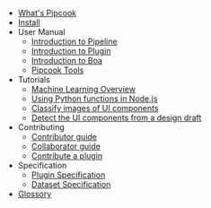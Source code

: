 - [What's Pipcook](/README.md)
- [Install](/INSTALL.md)
- User Manual
  - [Introduction to Pipeline](/manual/intro-to-pipeline.md)
  - [Introduction to Plugin](/manual/intro-to-plugin.md)
  - [Introduction to Boa](/manual/intro-to-boa.md)
  - [Pipcook Tools](/manual/pipcook-tools.md)
- Tutorials
  - [Machine Learning Overview](/tutorials/machine-learning-overview.md)
  <!-- - [Working with Text Data](/tutorials/working-with-text-data.md) -->
  <!-- - [Working with Image Data](/tutorials/working-with-image-data.md) -->
  - [Using Python functions in Node.js](/tutorials/using-python-functions-in-nodejs.md)
  - [Classify images of UI components](/tutorials/component-image-classification.md)
  - [Detect the UI components from a design draft](/tutorials/component-object-detection.md)
- Contributing
  - [Contributor guide](/contributing/guide-to-contributor.md)
  - [Collaborator guide](/contributing/guide-to-collaborator.md)
  - [Contribute a plugin](/contributing/contribute-a-plugin.md)
- Specification
  - [Plugin Specification](/spec/plugin.md)
  - [Dataset Specification](/spec/dataset.md)
- [Glossory](/GLOSSORY.md)
